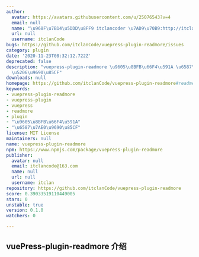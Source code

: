 ```yaml
---
author:
  avatar: https://avatars.githubusercontent.com/u/25076543?v=4
  email: null
  name: "\u968F\u7B14\u5DDD\u8FF9 itclancoder \u7AD9\u70B9:http://itclan.cn/"
  url: null
  username: itclanCode
bugs: https://github.com/itclanCode/vuepress-plugin-readmore/issues
category: plugin
date: '2020-11-23T08:32:12.722Z'
deprecated: false
description: "vuepress-plugin-readmore \u9605\u8BFB\u66F4\u591A \u6587\u7AE0\u90E8\
  \u5206\u9690\u85CF"
downloads: null
homepage: https://github.com/itclanCode/vuepress-plugin-readmore#readme
keywords:
- vuepress-plugin-readmore
- vuepress-plugin
- vuepress
- readmore
- plugin
- "\u9605\u8BFB\u66F4\u591A"
- "\u6587\u7AE0\u9690\u85CF"
license: MIT License
maintainers: null
name: vuepress-plugin-readmore
npm: https://www.npmjs.com/package/vuepress-plugin-readmore
publisher:
  avatar: null
  email: itclancode@163.com
  name: null
  url: null
  username: itclan
repository: https://github.com/itclanCode/vuepress-plugin-readmore
score: 0.39033519110449005
stars: 0
unstable: true
version: 0.1.0
watchers: 0

---
```


## vuePress-plugin-readmore 介绍
